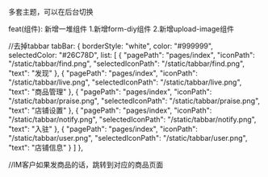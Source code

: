 多套主题，可以在后台切换

feat(组件): 新增一堆组件
1.新增form-diy组件
2.新增upload-image组件


//去掉tabbar
tabBar: {
    borderStyle: "white",
    color: "#999999",
    selectedColor: "#26C78D",
    list: [
        {
            "pagePath": "pages/index",
            "iconPath": "/static/tabbar/find.png",
            "selectedIconPath": "/static/tabbar/find.png",
            "text": "发现"
        },
        {
            "pagePath": "pages/index",
            "iconPath": "/static/tabbar/live.png",
            "selectedIconPath": "/static/tabbar/live.png",
            "text": "商品管理"
        },
        {
            "pagePath": "pages/index",
            "iconPath": "/static/tabbar/praise.png",
            "selectedIconPath": "/static/tabbar/praise.png",
            "text": "店铺设置"
        },
        {
            "pagePath": "pages/index",
            "iconPath": "/static/tabbar/notify.png",
            "selectedIconPath": "/static/tabbar/notify.png",
            "text": "入驻"
        },
        {
            "pagePath": "pages/index",
            "iconPath": "/static/tabbar/user.png",
            "selectedIconPath": "/static/tabbar/user.png",
            "text": "店铺信息"
        }
    ]
},

//IM客户如果发商品的话，跳转到对应的商品页面


